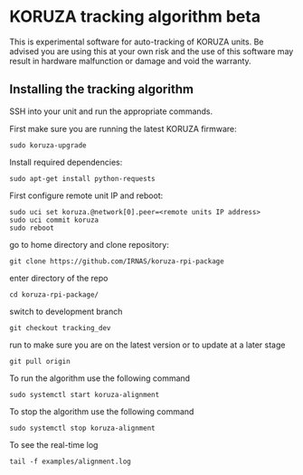 # KORUZA tracking algorithm beta
This is experimental software for auto-tracking of KORUZA units. Be advised you are using this at your own risk and the use of this software may result in hardware malfunction or damage and void the warranty.


## Installing the tracking algorithm
SSH into your unit and run the appropriate commands.

First make sure you are running the latest KORUZA firmware:

```
sudo koruza-upgrade
```

Install required dependencies:
```
sudo apt-get install python-requests
```

First configure remote unit IP and reboot:
```
sudo uci set koruza.@network[0].peer=<remote units IP address>
sudo uci commit koruza
sudo reboot
```

go to home directory and clone repository:

```
git clone https://github.com/IRNAS/koruza-rpi-package
```
enter directory of the repo
```
cd koruza-rpi-package/
```
switch to development branch
```
git checkout tracking_dev
```
run to make sure you are on the latest version or to update at a later stage
```
git pull origin
```

To run the algorithm use the following command
```
sudo systemctl start koruza-alignment
```

To stop the algorithm use the following command
```
sudo systemctl stop koruza-alignment
```

To see the real-time log
```
tail -f examples/alignment.log
```
